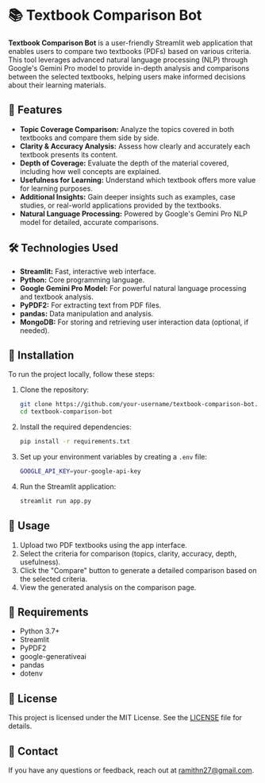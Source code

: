 # 📚 Textbook Comparison Bot

**Textbook Comparison Bot** is a user-friendly Streamlit web application that enables users to compare two textbooks (PDFs) based on various criteria. This tool leverages advanced natural language processing (NLP) through Google's Gemini Pro model to provide in-depth analysis and comparisons between the selected textbooks, helping users make informed decisions about their learning materials.

## 🚀 Features

- **Topic Coverage Comparison:** Analyze the topics covered in both textbooks and compare them side by side.
- **Clarity & Accuracy Analysis:** Assess how clearly and accurately each textbook presents its content.
- **Depth of Coverage:** Evaluate the depth of the material covered, including how well concepts are explained.
- **Usefulness for Learning:** Understand which textbook offers more value for learning purposes.
- **Additional Insights:** Gain deeper insights such as examples, case studies, or real-world applications provided by the textbooks.
- **Natural Language Processing:** Powered by Google's Gemini Pro NLP model for detailed, accurate comparisons.

## 🛠 Technologies Used

- **Streamlit:** Fast, interactive web interface.
- **Python:** Core programming language.
- **Google Gemini Pro Model:** For powerful natural language processing and textbook analysis.
- **PyPDF2:** For extracting text from PDF files.
- **pandas:** Data manipulation and analysis.
- **MongoDB:** For storing and retrieving user interaction data (optional, if needed).

## 📂 Installation

To run the project locally, follow these steps:

1. Clone the repository:

    ```bash
    git clone https://github.com/your-username/textbook-comparison-bot.git
    cd textbook-comparison-bot
    ```

2. Install the required dependencies:

    ```bash
    pip install -r requirements.txt
    ```

3. Set up your environment variables by creating a `.env` file:

    ```bash
    GOOGLE_API_KEY=your-google-api-key
    ```

4. Run the Streamlit application:

    ```bash
    streamlit run app.py
    ```

## 📝 Usage

1. Upload two PDF textbooks using the app interface.
2. Select the criteria for comparison (topics, clarity, accuracy, depth, usefulness).
3. Click the "Compare" button to generate a detailed comparison based on the selected criteria.
4. View the generated analysis on the comparison page.

## 🔧 Requirements

- Python 3.7+
- Streamlit
- PyPDF2
- google-generativeai
- pandas
- dotenv


## 📄 License

This project is licensed under the MIT License. See the [LICENSE](LICENSE) file for details.


## 📧 Contact

If you have any questions or feedback, reach out at ramithn27@gmail.com.
